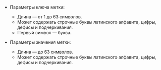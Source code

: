 * Параметры ключа метки:

  * Длина — от 1 до 63 символов.
  * Может содержать строчные буквы латинского алфавита, цифры, дефисы и подчеркивания.
  * Первый символ — буква.

* Параметры значения метки:

  * Длина — до 63 символов.
  * Может содержать строчные буквы латинского алфавита, цифры, дефисы и подчеркивания.